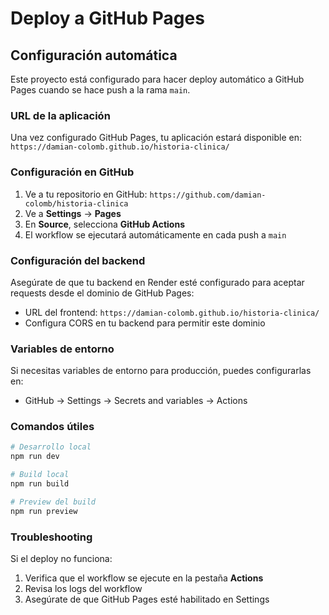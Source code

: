 # Deploy a GitHub Pages

## Configuración automática

Este proyecto está configurado para hacer deploy automático a GitHub Pages cuando se hace push a la rama `main`.

### URL de la aplicación
Una vez configurado GitHub Pages, tu aplicación estará disponible en:
`https://damian-colomb.github.io/historia-clinica/`

### Configuración en GitHub

1. Ve a tu repositorio en GitHub: `https://github.com/damian-colomb/historia-clinica`
2. Ve a **Settings** → **Pages**
3. En **Source**, selecciona **GitHub Actions**
4. El workflow se ejecutará automáticamente en cada push a `main`

### Configuración del backend

Asegúrate de que tu backend en Render esté configurado para aceptar requests desde el dominio de GitHub Pages:

- URL del frontend: `https://damian-colomb.github.io/historia-clinica/`
- Configura CORS en tu backend para permitir este dominio

### Variables de entorno

Si necesitas variables de entorno para producción, puedes configurarlas en:
- GitHub → Settings → Secrets and variables → Actions

### Comandos útiles

```bash
# Desarrollo local
npm run dev

# Build local
npm run build

# Preview del build
npm run preview
```

### Troubleshooting

Si el deploy no funciona:
1. Verifica que el workflow se ejecute en la pestaña **Actions**
2. Revisa los logs del workflow
3. Asegúrate de que GitHub Pages esté habilitado en Settings
